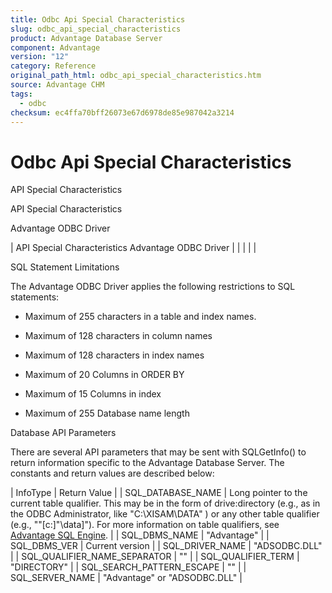 ```yaml
---
title: Odbc Api Special Characteristics
slug: odbc_api_special_characteristics
product: Advantage Database Server
component: Advantage
version: "12"
category: Reference
original_path_html: odbc_api_special_characteristics.htm
source: Advantage CHM
tags:
  - odbc
checksum: ec4ffa70bff26073e67d6978de85e987042a3214
---
```


# Odbc Api Special Characteristics

API Special Characteristics

API Special Characteristics

Advantage ODBC Driver

| API Special Characteristics  Advantage ODBC Driver |  |  |  |  |

SQL Statement Limitations

The Advantage ODBC Driver applies the following restrictions to SQL statements:

- Maximum of 255 characters in a table and index names.

- Maximum of 128 characters in column names

- Maximum of 128 characters in index names

- Maximum of 20 Columns in ORDER BY

- Maximum of 15 Columns in index

- Maximum of 255 Database name length

Database API Parameters

There are several API parameters that may be sent with SQLGetInfo() to return information specific to the Advantage Database Server. The constants and return values are described below:

| InfoType | Return Value |
| SQL\_DATABASE\_NAME | Long pointer to the current table qualifier. This may be in the form of drive:directory (e.g., as in the ODBC Administrator, like "C:\XISAM\DATA" ) or any other table qualifier (e.g., ""[c:]"\data]"). For more information on table qualifiers, see [Advantage SQL Engine](master_advantage_sql_engine.md). |
| SQL\_DBMS\_NAME | "Advantage" |
| SQL\_DBMS\_VER | Current version |
| SQL\_DRIVER\_NAME | "ADSODBC.DLL" |
| SQL\_QUALIFIER\_NAME\_SEPARATOR | "\" |
| SQL\_QUALIFIER\_TERM | "DIRECTORY" |
| SQL\_SEARCH\_PATTERN\_ESCAPE | "\" |
| SQL\_SERVER\_NAME | "Advantage" or "ADSODBC.DLL" |
